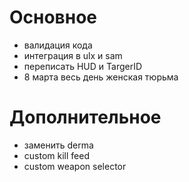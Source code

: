 # Основное
- валидация кода
- интеграция в ulx и sam
- переписать HUD и TargerID
- 8 марта весь день женская тюрьма

# Дополнительное
- заменить derma
- custom kill feed
- custom weapon selector
